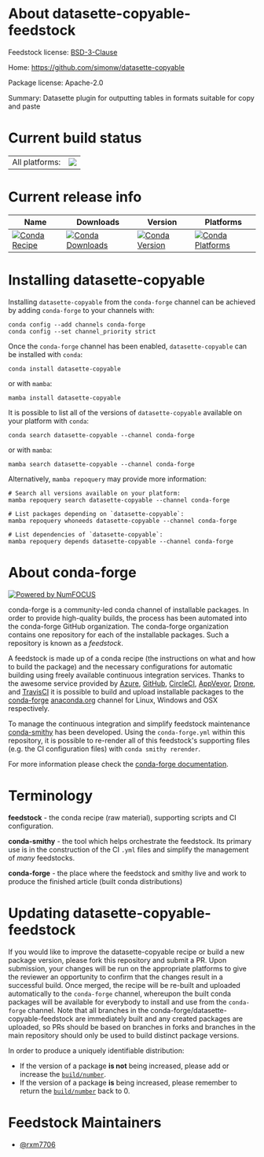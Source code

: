 About datasette-copyable-feedstock
==================================

Feedstock license: [BSD-3-Clause](https://github.com/conda-forge/datasette-copyable-feedstock/blob/main/LICENSE.txt)

Home: https://github.com/simonw/datasette-copyable

Package license: Apache-2.0

Summary: Datasette plugin for outputting tables in formats suitable for copy and paste

Current build status
====================


<table><tr><td>All platforms:</td>
    <td>
      <a href="https://dev.azure.com/conda-forge/feedstock-builds/_build/latest?definitionId=21611&branchName=main">
        <img src="https://dev.azure.com/conda-forge/feedstock-builds/_apis/build/status/datasette-copyable-feedstock?branchName=main">
      </a>
    </td>
  </tr>
</table>

Current release info
====================

| Name | Downloads | Version | Platforms |
| --- | --- | --- | --- |
| [![Conda Recipe](https://img.shields.io/badge/recipe-datasette--copyable-green.svg)](https://anaconda.org/conda-forge/datasette-copyable) | [![Conda Downloads](https://img.shields.io/conda/dn/conda-forge/datasette-copyable.svg)](https://anaconda.org/conda-forge/datasette-copyable) | [![Conda Version](https://img.shields.io/conda/vn/conda-forge/datasette-copyable.svg)](https://anaconda.org/conda-forge/datasette-copyable) | [![Conda Platforms](https://img.shields.io/conda/pn/conda-forge/datasette-copyable.svg)](https://anaconda.org/conda-forge/datasette-copyable) |

Installing datasette-copyable
=============================

Installing `datasette-copyable` from the `conda-forge` channel can be achieved by adding `conda-forge` to your channels with:

```
conda config --add channels conda-forge
conda config --set channel_priority strict
```

Once the `conda-forge` channel has been enabled, `datasette-copyable` can be installed with `conda`:

```
conda install datasette-copyable
```

or with `mamba`:

```
mamba install datasette-copyable
```

It is possible to list all of the versions of `datasette-copyable` available on your platform with `conda`:

```
conda search datasette-copyable --channel conda-forge
```

or with `mamba`:

```
mamba search datasette-copyable --channel conda-forge
```

Alternatively, `mamba repoquery` may provide more information:

```
# Search all versions available on your platform:
mamba repoquery search datasette-copyable --channel conda-forge

# List packages depending on `datasette-copyable`:
mamba repoquery whoneeds datasette-copyable --channel conda-forge

# List dependencies of `datasette-copyable`:
mamba repoquery depends datasette-copyable --channel conda-forge
```


About conda-forge
=================

[![Powered by
NumFOCUS](https://img.shields.io/badge/powered%20by-NumFOCUS-orange.svg?style=flat&colorA=E1523D&colorB=007D8A)](https://numfocus.org)

conda-forge is a community-led conda channel of installable packages.
In order to provide high-quality builds, the process has been automated into the
conda-forge GitHub organization. The conda-forge organization contains one repository
for each of the installable packages. Such a repository is known as a *feedstock*.

A feedstock is made up of a conda recipe (the instructions on what and how to build
the package) and the necessary configurations for automatic building using freely
available continuous integration services. Thanks to the awesome service provided by
[Azure](https://azure.microsoft.com/en-us/services/devops/), [GitHub](https://github.com/),
[CircleCI](https://circleci.com/), [AppVeyor](https://www.appveyor.com/),
[Drone](https://cloud.drone.io/welcome), and [TravisCI](https://travis-ci.com/)
it is possible to build and upload installable packages to the
[conda-forge](https://anaconda.org/conda-forge) [anaconda.org](https://anaconda.org/)
channel for Linux, Windows and OSX respectively.

To manage the continuous integration and simplify feedstock maintenance
[conda-smithy](https://github.com/conda-forge/conda-smithy) has been developed.
Using the ``conda-forge.yml`` within this repository, it is possible to re-render all of
this feedstock's supporting files (e.g. the CI configuration files) with ``conda smithy rerender``.

For more information please check the [conda-forge documentation](https://conda-forge.org/docs/).

Terminology
===========

**feedstock** - the conda recipe (raw material), supporting scripts and CI configuration.

**conda-smithy** - the tool which helps orchestrate the feedstock.
                   Its primary use is in the construction of the CI ``.yml`` files
                   and simplify the management of *many* feedstocks.

**conda-forge** - the place where the feedstock and smithy live and work to
                  produce the finished article (built conda distributions)


Updating datasette-copyable-feedstock
=====================================

If you would like to improve the datasette-copyable recipe or build a new
package version, please fork this repository and submit a PR. Upon submission,
your changes will be run on the appropriate platforms to give the reviewer an
opportunity to confirm that the changes result in a successful build. Once
merged, the recipe will be re-built and uploaded automatically to the
`conda-forge` channel, whereupon the built conda packages will be available for
everybody to install and use from the `conda-forge` channel.
Note that all branches in the conda-forge/datasette-copyable-feedstock are
immediately built and any created packages are uploaded, so PRs should be based
on branches in forks and branches in the main repository should only be used to
build distinct package versions.

In order to produce a uniquely identifiable distribution:
 * If the version of a package **is not** being increased, please add or increase
   the [``build/number``](https://docs.conda.io/projects/conda-build/en/latest/resources/define-metadata.html#build-number-and-string).
 * If the version of a package **is** being increased, please remember to return
   the [``build/number``](https://docs.conda.io/projects/conda-build/en/latest/resources/define-metadata.html#build-number-and-string)
   back to 0.

Feedstock Maintainers
=====================

* [@rxm7706](https://github.com/rxm7706/)

